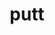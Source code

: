 ---
category: 4-letters
denotation: null
name: putt
reference_link: https://www.etymonline.com/word/putt
root_language: null
root_name: null
title: putt
type: free
word_sums:
- respelling: putt
  sum: 'Putt + '
---